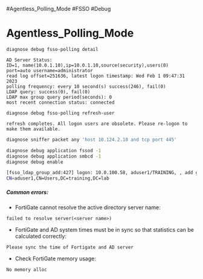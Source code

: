 #Agentless_Polling_Mode #FSSO #Debug 
# Agentless_Polling_Mode

```
diagnose debug fsso-polling detail

AD Server Status:
ID=1, name(10.0.1.10),ip=10.0.1.10,source(security),users(0)
port=auto username=administrator
read log offset=251636, latest logon timestamp: Wed Feb 1 09:47:31 2023
polling frequency: every 10 second(s) success(246), fail(0)
LDAP query: success(0), fail(0)
LDAP max group query period(seconds): 0
most recent connection status: connected
```

```
diagnose debug fsso-polling refresh-user

refresh completes. All logon users are obsolete. Please re-logon to make them available.
```

```bash
diagnose sniffer packet any 'host 10.124.2.18 and tcp port 445'
```

```bash
diagnose debug application fssod -1
diagnose debug application smbcd -1
diagnose debug enable

[fsso_ldap_group_add:427] logon: 10.0.100.58, aduser1/TRAINING, , add group
CN=aduser1,CN=Users,DC=training,DC=lab
```
##### Common errors:

+ FortiGate cannot resolve the active directory server name:
```
failed to resolve server(<server name>)
```
+ FortiGate and AD system times must be in sync so that statistics can be calculated correctly:
```
Please sync the time of Fortigate and AD server
```
+ Check FortiGate memory usage:
```
No memory alloc
```


